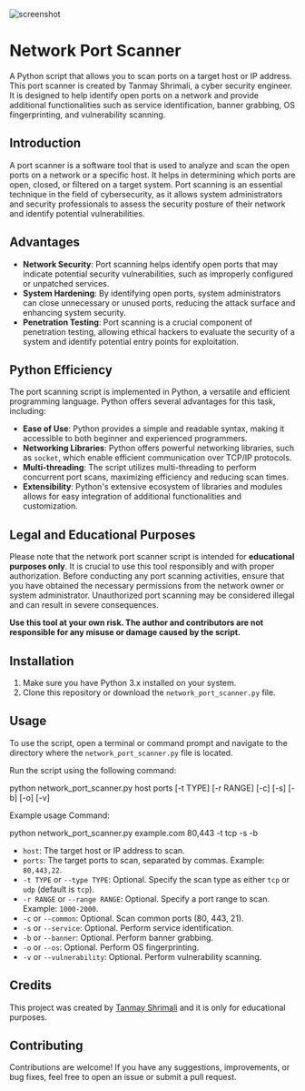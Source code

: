 ![screenshot](https://github.com/tanmay-shrimali/network-ports-scanner/assets/119653072/4b326087-7733-4154-9844-0025ed869af7)

# Network Port Scanner

A Python script that allows you to scan ports on a target host or IP address. This port scanner is created by Tanmay Shrimali, a cyber security engineer. It is designed to help identify open ports on a network and provide additional functionalities such as service identification, banner grabbing, OS fingerprinting, and vulnerability scanning.

## Introduction

A port scanner is a software tool that is used to analyze and scan the open ports on a network or a specific host. It helps in determining which ports are open, closed, or filtered on a target system. Port scanning is an essential technique in the field of cybersecurity, as it allows system administrators and security professionals to assess the security posture of their network and identify potential vulnerabilities.

## Advantages

- **Network Security**: Port scanning helps identify open ports that may indicate potential security vulnerabilities, such as improperly configured or unpatched services.
- **System Hardening**: By identifying open ports, system administrators can close unnecessary or unused ports, reducing the attack surface and enhancing system security.
- **Penetration Testing**: Port scanning is a crucial component of penetration testing, allowing ethical hackers to evaluate the security of a system and identify potential entry points for exploitation.

## Python Efficiency

The port scanning script is implemented in Python, a versatile and efficient programming language. Python offers several advantages for this task, including:

- **Ease of Use**: Python provides a simple and readable syntax, making it accessible to both beginner and experienced programmers.
- **Networking Libraries**: Python offers powerful networking libraries, such as `socket`, which enable efficient communication over TCP/IP protocols.
- **Multi-threading**: The script utilizes multi-threading to perform concurrent port scans, maximizing efficiency and reducing scan times.
- **Extensibility**: Python's extensive ecosystem of libraries and modules allows for easy integration of additional functionalities and customization.

## Legal and Educational Purposes

Please note that the network port scanner script is intended for **educational purposes only**. It is crucial to use this tool responsibly and with proper authorization. Before conducting any port scanning activities, ensure that you have obtained the necessary permissions from the network owner or system administrator. Unauthorized port scanning may be considered illegal and can result in severe consequences.

**Use this tool at your own risk. The author and contributors are not responsible for any misuse or damage caused by the script.**

## Installation

1. Make sure you have Python 3.x installed on your system.
2. Clone this repository or download the `network_port_scanner.py` file.

## Usage

To use the script, open a terminal or command prompt and navigate to the directory where the `network_port_scanner.py` file is located.


Run the script using the following command:

python network_port_scanner.py host ports [-t TYPE] [-r RANGE] [-c] [-s] [-b] [-o] [-v]


Example usage Command:

python network_port_scanner.py example.com 80,443 -t tcp -s -b


- `host`: The target host or IP address to scan.
- `ports`: The target ports to scan, separated by commas. Example: `80,443,22`.
- `-t TYPE` or `--type TYPE`: Optional. Specify the scan type as either `tcp` or `udp` (default is `tcp`).
- `-r RANGE` or `--range RANGE`: Optional. Specify a port range to scan. Example: `1000-2000`.
- `-c` or `--common`: Optional. Scan common ports (80, 443, 21).
- `-s` or `--service`: Optional. Perform service identification.
- `-b` or `--banner`: Optional. Perform banner grabbing.
- `-o` or `--os`: Optional. Perform OS fingerprinting.
- `-v` or `--vulnerability`: Optional. Perform vulnerability scanning.

## Credits

This project was created by [Tanmay Shrimali](https://github.com/tanmay-shrimali) and it is only for educational purposes.

## Contributing

Contributions are welcome! If you have any suggestions, improvements, or bug fixes, feel free to open an issue or submit a pull request.

